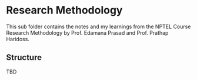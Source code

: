 # Research Methodology

This sub folder contains the notes and my learnings from the NPTEL Course Research Methodology by Prof. Edamana Prasad and Prof. Prathap Haridoss.

## Structure 
TBD
